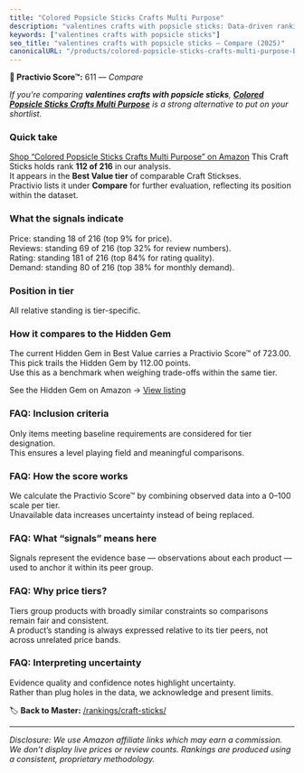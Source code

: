 ```yaml
---
title: "Colored Popsicle Sticks Crafts Multi Purpose"
description: "valentines crafts with popsicle sticks: Data-driven ranking using the Practivio Score™. Positioned by quality, value, demand, findability, momentum."
keywords: ["valentines crafts with popsicle sticks"]
seo_title: "valentines crafts with popsicle sticks — Compare (2025)"
canonicalURL: "/products/colored-popsicle-sticks-crafts-multi-purpose-B09SGQYFGB/"
---
```


**🛒 Practivio Score™:** 611 — _Compare_


*If you're comparing **valentines crafts with popsicle sticks**, **[Colored Popsicle Sticks Crafts Multi Purpose](https://www.amazon.com/dp/B09SGQYFGB?tag=practivio-20)** is a strong alternative to put on your shortlist.*
### Quick take
[Shop “Colored Popsicle Sticks Crafts Multi Purpose” on Amazon](https://www.amazon.com/dp/B09SGQYFGB?tag=practivio-20)
This Craft Sticks holds rank **112 of 216** in our analysis.  
It appears in the **Best Value tier** of comparable Craft Stickses.  
Practivio lists it under **Compare** for further evaluation, reflecting its position within the dataset.

### What the signals indicate
Price: standing 18 of 216 (top 9% for price).  
Reviews: standing 69 of 216 (top 32% for review numbers).  
Rating: standing 181 of 216 (top 84% for rating quality).  
Demand: standing 80 of 216 (top 38% for monthly demand).

### Position in tier
All relative standing is tier-specific.

### How it compares to the Hidden Gem
The current Hidden Gem in Best Value carries a Practivio Score™ of 723.00.  
This pick trails the Hidden Gem by 112.00 points.  
Use this as a benchmark when weighing trade-offs within the same tier.  

See the Hidden Gem on Amazon → [View listing](https://www.amazon.com/dp/B07MY7W5LJ?tag=practivio-20)

### FAQ: Inclusion criteria
Only items meeting baseline requirements are considered for tier designation.  
This ensures a level playing field and meaningful comparisons.

### FAQ: How the score works
We calculate the Practivio Score™ by combining observed data into a 0–100 scale per tier.  
Unavailable data increases uncertainty instead of being replaced.

### FAQ: What “signals” means here
Signals represent the evidence base — observations about each product — used to anchor it within its peer group.

### FAQ: Why price tiers?
Tiers group products with broadly similar constraints so comparisons remain fair and consistent.  
A product’s standing is always expressed relative to its tier peers, not across unrelated price bands.

### FAQ: Interpreting uncertainty
Evidence quality and confidence notes highlight uncertainty.  
Rather than plug holes in the data, we acknowledge and present limits.

<!-- Missing template for Compare/CompareWithinPriceClass -->


🏷️ **Back to Master:** [/rankings/craft-sticks/](/rankings/craft-sticks/)

---
_Disclosure: We use Amazon affiliate links which may earn a commission. We don’t display live prices or review counts. Rankings are produced using a consistent, proprietary methodology._
